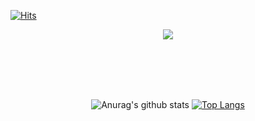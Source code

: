 
[![Hits](https://hits.seeyoufarm.com/api/count/incr/badge.svg?url=https%3A%2F%2Fgithub.com%2Fjin-sungdae%2Fhit-counter&count_bg=%2379C83D&title_bg=%23555555&icon=&icon_color=%23E7E7E7&title=hits&edge_flat=false)](https://hits.seeyoufarm.com)
<div align="center">
<img src="https://capsule-render.vercel.app/api?type=Waving&color=auto&height=200&section=header&text=Hello%20Sungdae!&fontSize=90" />	




<br><br><br><br>

![Anurag's github stats](https://github-readme-stats.vercel.app/api?username=jin-sungdae&theme=radical)
[![Top Langs](https://github-readme-stats.vercel.app/api/top-langs/?username=jin-sungdae&layout=compact&theme=radical)](https://github.com/anuraghazra/github-readme-stats)

